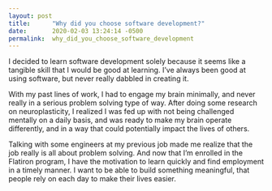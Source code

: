 ```yaml
---
layout: post
title:      "Why did you choose software development?"
date:       2020-02-03 13:24:14 -0500
permalink:  why_did_you_choose_software_development
---
```



I decided to learn software development solely because it seems like a tangible skill that I would be good at learning. I’ve always been good at using software, but never really dabbled in creating it. 

With my past lines of work, I had to engage my brain minimally, and never really in a serious problem solving type of way. After doing some research on neuroplasticity, I realized I was fed up with not being challenged mentally on a daily basis, and was ready to make my brain operate differently, and in a way that could potentially impact the lives of others.

Talking with some engineers at my previous job made me realize that the job really is all about problem solving. And now that I’m enrolled in the Flatiron program, I have the motivation to learn quickly and find employment in a timely manner. I want to be able to build something meaningful, that people rely on each day to make their lives easier.

